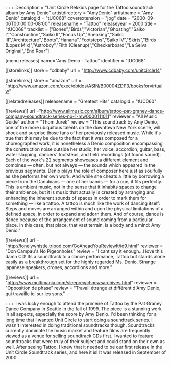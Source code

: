 +++
Description = "Unit Circle Rekkids page for the Tattoo soundtrack album by Amy Denio"
artistdirectory = "AmyDenio"
artistname = "Amy Denio"
catalogid = "tUC068"
coverextension = "jpg"
date = "2000-09-06T00:00:00-08:00"
releasename = "Tattoo"
releaseyear = 2000
title = "tUC068"
tracklist = ["Bones","Birds","Victorian","Ghosting","Saiko I","Construction","Saiko II","Focus Up","Sneaking","Saiko III","Architecture","Boots","Hanana","Footsteps","Saiko IV","Skirts","Birds (Lopez Mix)","Astroboy","Filth (Cleanup)","Checkerboard","La Selva Original","End Roar"]


[menu.releases]
	name="Amy Denio - Tattoo"
	identifier = "tUC068"

[[storelinks]]
	store = "cdbaby"
	url = "http://www.cdbaby.com/unitcircle14"

[[storelinks]]
	store = "amazon"
	url = "http://www.amazon.com/exec/obidos/ASIN/B00004ZDP3/booksforvirtualw"

[[relatedreleases]]
	releasename = "Greatest Hits"
	catalogid = "tUC060"

[[reviews]]
	url ="http://www.allmusic.com/album/tattoo-pat-graney-dance-company-soundtrack-series-no-1-mw0000111011"
	reviewer = "All Music Guide"
	author = "Thom Jurek"
	review = "This soundtrack by Amy Denio, one of the more ubiquitous talents on the downtown New York scene, will shock and surprise those fans of her previously released music. While it's true that this may be due to the fact that it was composed for a choreographed work, it is nonetheless a Denio composition encompassing the construction noise outside her studio, her voice, accordion, guitar, bass, water slapping, dancers' footsteps, and field recordings (of found sound). Each of the work's 22 segments showcases a different element and combines — often, but not always — the sounds which appeared in the previous segments. Denio plays the role of composer here just as soulfully as she performs her own work. And while she cheats a little by borrowing a piece from the Danubians — one of her bands — for a cue, it fits perfectly. This is ambient music, not in the sense that it inhabits spaces to change their ambience, but it is music that actually is created by arranging and enhancing the inherent sounds of spaces in order to mark them for something — like a tattoo. A tattoo is much like the work of dancing itself: Steps and moves are arranged within and upon the physical limitations of a defined space, in order to expand and adorn them. And of course, dance is dance because of the arrangement of sound coming from a particular place. In this case, that place, that vast terrain, is a body and a mind: Amy Denio."

[[reviews]]
	url = "http://lonelywhistle.tripod.com/GoAheadYouReviewIt/id9.html"
	reviewer = "Don Campau's No Pigeonholes"
	review = "I cant say it enough...I love this damn CD! Its a soundtrack to a dance performance, Tattoo but stands alone easily as a breakthrough set for the highly regarded Ms. Denio. Strange japanese speakers, drones, accordions and more."

[[reviews]]
	url = "http://www.multimania.com/sleeprev/chnewsarchives.html"
	reviewer = "Opposition de phase"
	review = "Travail étrange et différent d'Amy Denio, qui travaille ici sur les sons."

	
+++
I was lucky enough to attend the primeire of Tattoo by the Pat Graney Dance Company in Seattle in the fall of 1999. The piece is a stunning work in all aspects, especially the score by Amy Denio. I'd been thinking for a long time that I wanted Unit Circle to start doing a soundtrack series. I wasn't interested in doing traditional soundtracks though. Soundtracks currently dominate the music market and feature films are frequently viewed as a venue for selling soundtrack CDs first. I wanted to feature soundtracks that were truly of their subject and could stand on their own as well. After seeing Tattoo, I knew that it needed to be our first release in the Unit Circle Soundtrack series, and here it is! It was released in September of 2000.